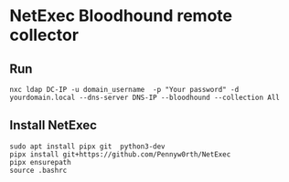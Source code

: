 # NetExec Bloodhound remote collector
## Run
    nxc ldap DC-IP -u domain_username  -p "Your password" -d yourdomain.local --dns-server DNS-IP --bloodhound --collection All
## Install NetExec
    sudo apt install pipx git  python3-dev
    pipx install git+https://github.com/Pennyw0rth/NetExec
    pipx ensurepath
    source .bashrc
